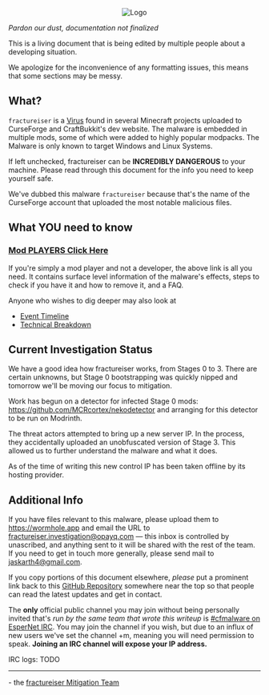 <p align="center">
    <img src="docs/media/logo.svg" alt="Logo">
</p>

*Pardon our dust, documentation not finalized*

This is a living document that is being edited by multiple people about a developing situation. 

We apologize for the inconvenience of any formatting issues, this means that some sections may be messy.

## What?
`fractureiser` is a [Virus](https://en.wikipedia.org/wiki/Computer_virus) found in several Minecraft projects uploaded to CurseForge and CraftBukkit's dev website. The malware is embedded in multiple mods, some of which were added to highly popular modpacks. The Malware is only known to target Windows and Linux Systems.

If left unchecked, fractureiser can be **INCREDIBLY DANGEROUS** to your machine. Please read through this document for the info you need to keep yourself safe.

We've dubbed this malware `fractureiser` because that's the name of the CurseForge account that uploaded the most notable malicious files.  

## What YOU need to know

### [Mod PLAYERS Click Here](docs/users.md)

If you're simply a mod player and not a developer, the above link is all you need. It contains surface level information of the malware's effects, steps to check if you have it and how to remove it, and a FAQ.

Anyone who wishes to dig deeper may also look at
* [Event Timeline](docs/timeline.md)
* [Technical Breakdown](docs/tech.md)

## Current Investigation Status
We have a good idea how fractureiser works, from Stages 0 to 3. There are certain
unknowns, but Stage 0 bootstrapping was quickly nipped and tomorrow we'll be moving our
focus to mitigation.

Work has begun on a detector for infected Stage 0 mods:
https://github.com/MCRcortex/nekodetector and arranging for this detector to be run on
Modrinth.

The threat actors attempted to bring up a new server IP. In the process, they accidentally
uploaded an unobfuscated version of Stage 3. This allowed us to further understand the
malware and what it does.

As of the time of writing this new control IP has been taken offline by its hosting provider.

## Additional Info

If you have files relevant to this malware, please upload them to https://wormhole.app and email the URL to fractureiser.investigation@opayq.com — this inbox is controlled by unascribed, and anything sent to it will be shared with the rest of the team. If you need to get in touch more generally, please send mail to jaskarth4@gmail.com.

If you copy portions of this document elsewhere, *please* put a prominent link back to this [GitHub Repository](https://github.com/fractureiser-investigation/fractureiser) somewhere near the top so that people can read the latest updates and get in contact.

The **only** official public channel you may join without being personally invited that's *run by the same team that wrote this writeup* is [#cfmalware on EsperNet IRC](https://webchat.esper.net/?channels=cfmalware). 
You may join the channel if you wish, but due to an influx of new users we've set the channel +m, meaning you will need permission to speak. 
**Joining an IRC channel will expose your IP address.**

IRC logs: TODO

---

\- the [fractureiser Mitigation Team](docs/credits.md)
